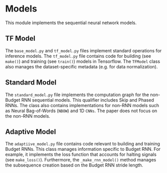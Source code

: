 # Models
This module implements the sequential neural network models.

## TF Model
The `base_model.py` and `tf_model.py` files implement standard operations for inference models. The `tf_model.py` file contains code for building (see `make()`) and training (see `train()`) models in Tensorflow. The `TFModel` class also manages the dataset-specific metadata (e.g. for data normalization).

## Standard Model
The `standard_model.py` file implements the computation graph for the non-Budget RNN sequential models. This qualifier includes Skip and Phased RNNs. The class also contains implementations for non-RNN models such as Neural Bag-of-Words (`NBOW`) and 1D `CNNs`. The paper does not focus on the non-RNN models.

## Adaptive Model
The `adaptiive_model.py` file contains code relevant to building and training Budget RNNs. This class manages information specific to Budget RNN. For example, it implements the loss function that accounts for halting signals (see `make_loss()`). Furthermore, the `_make_rnn_model()` method manages the subsequence creation based on the Budget RNN stride length.
